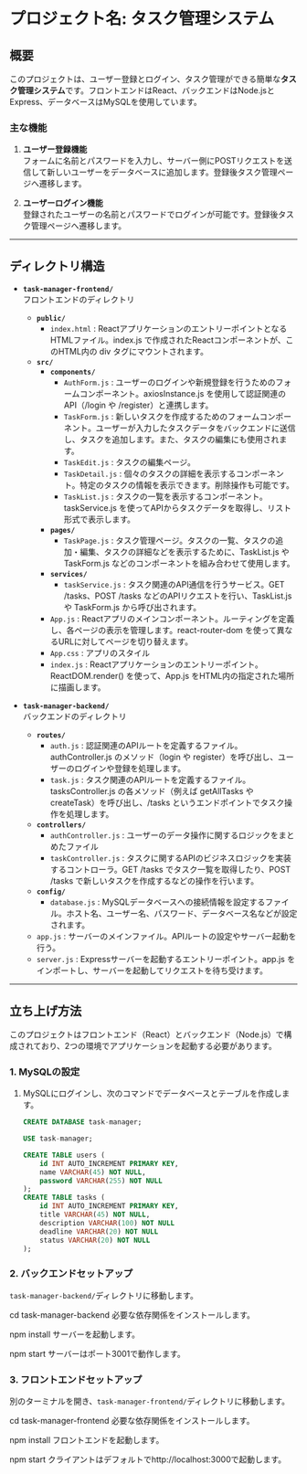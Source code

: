 ﻿# プロジェクト名: タスク管理システム

## 概要

このプロジェクトは、ユーザー登録とログイン、タスク管理ができる簡単な**タスク管理システム**です。フロントエンドはReact、バックエンドはNode.jsとExpress、データベースはMySQLを使用しています。

### 主な機能
1. **ユーザー登録機能**  
   フォームに名前とパスワードを入力し、サーバー側にPOSTリクエストを送信して新しいユーザーをデータベースに追加します。登録後タスク管理ページへ遷移します。
   
2. **ユーザーログイン機能**  
   登録されたユーザーの名前とパスワードでログインが可能です。登録後タスク管理ページへ遷移します。

---

## ディレクトリ構造

- **`task-manager-frontend/`**  
  フロントエンドのディレクトリ

  - **`public/`**
    - `index.html` : ReactアプリケーションのエントリーポイントとなるHTMLファイル。index.js で作成されたReactコンポーネントが、このHTML内の div タグにマウントされます。
  - **`src/`**
    - **`components/`**
      - `AuthForm.js` : ユーザーのログインや新規登録を行うためのフォームコンポーネント。axiosInstance.js を使用して認証関連のAPI（/login や /register）と連携します。
      - `TaskForm.js` : 新しいタスクを作成するためのフォームコンポーネント。ユーザーが入力したタスクデータをバックエンドに送信し、タスクを追加します。また、タスクの編集にも使用されます。
      - `TaskEdit.js` : タスクの編集ページ。
      - `TaskDetail.js` : 個々のタスクの詳細を表示するコンポーネント。特定のタスクの情報を表示できます。削除操作も可能です。
      - `TaskList.js` : タスクの一覧を表示するコンポーネント。taskService.js を使ってAPIからタスクデータを取得し、リスト形式で表示します。
    - **`pages/`**
      - `TaskPage.js` : タスク管理ページ。タスクの一覧、タスクの追加・編集、タスクの詳細などを表示するために、TaskList.js や TaskForm.js などのコンポーネントを組み合わせて使用します。
    - **`services/`**
      - `taskService.js` : タスク関連のAPI通信を行うサービス。GET /tasks、POST /tasks などのAPIリクエストを行い、TaskList.js や TaskForm.js から呼び出されます。
    - `App.js` : Reactアプリのメインコンポーネント。ルーティングを定義し、各ページの表示を管理します。react-router-dom を使って異なるURLに対してページを切り替えます。
    - `App.css` : アプリのスタイル
    - `index.js` : Reactアプリケーションのエントリーポイント。ReactDOM.render() を使って、App.js をHTML内の指定された場所に描画します。
  
- **`task-manager-backend/`**  
  バックエンドのディレクトリ

  - **`routes/`**
    - `auth.js` : 認証関連のAPIルートを定義するファイル。authController.js のメソッド（login や register）を呼び出し、ユーザーのログインや登録を処理します。
    - `task.js` : タスク関連のAPIルートを定義するファイル。tasksController.js の各メソッド（例えば getAllTasks や createTask）を呼び出し、/tasks というエンドポイントでタスク操作を処理します。
  - **`controllers/`**
    - `authController.js` : ユーザーのデータ操作に関するロジックをまとめたファイル
    - `taskController.js` : タスクに関するAPIのビジネスロジックを実装するコントローラ。GET /tasks でタスク一覧を取得したり、POST /tasks で新しいタスクを作成するなどの操作を行います。
  - **`config/`**
    - `database.js` : MySQLデータベースへの接続情報を設定するファイル。ホスト名、ユーザー名、パスワード、データベース名などが設定されます。
  - `app.js` : サーバーのメインファイル。APIルートの設定やサーバー起動を行う。
  - `server.js` : Expressサーバーを起動するエントリーポイント。app.js をインポートし、サーバーを起動してリクエストを待ち受けます。

---

## 立ち上げ方法

このプロジェクトはフロントエンド（React）とバックエンド（Node.js）で構成されており、2つの環境でアプリケーションを起動する必要があります。

### 1. **MySQLの設定**
1. MySQLにログインし、次のコマンドでデータベースとテーブルを作成します。

   ```sql
   CREATE DATABASE task-manager;
   
   USE task-manager;
   
   CREATE TABLE users (
       id INT AUTO_INCREMENT PRIMARY KEY,
       name VARCHAR(45) NOT NULL,
       password VARCHAR(255) NOT NULL
   );
   CREATE TABLE tasks (
       id INT AUTO_INCREMENT PRIMARY KEY,
       title VARCHAR(45) NOT NULL,
       description VARCHAR(100) NOT NULL
       deadline VARCHAR(20) NOT NULL
       status VARCHAR(20) NOT NULL
   );

### 2. **バックエンドセットアップ**

`task-manager-backend/`ディレクトリに移動します。

cd task-manager-backend
必要な依存関係をインストールします。

npm install
サーバーを起動します。

npm start
サーバーはポート3001で動作します。

### 3. **フロントエンドセットアップ**
別のターミナルを開き、`task-manager-frontend/`ディレクトリに移動します。

cd task-manager-frontend
必要な依存関係をインストールします。

npm install
フロントエンドを起動します。

npm start
クライアントはデフォルトでhttp://localhost:3000で起動します。
